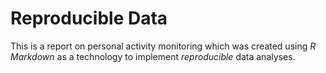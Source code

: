 # Reproducible Data

This is a report on personal activity monitoring which was created using _R Markdown_ as a technology to implement _reproducible_ data analyses.

